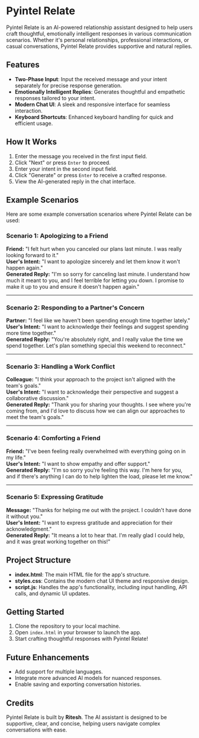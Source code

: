 # Pyintel Relate

Pyintel Relate is an AI-powered relationship assistant designed to help users craft thoughtful, emotionally intelligent responses in various communication scenarios. Whether it's personal relationships, professional interactions, or casual conversations, Pyintel Relate provides supportive and natural replies.

## Features
- **Two-Phase Input**: Input the received message and your intent separately for precise response generation.
- **Emotionally Intelligent Replies**: Generates thoughtful and empathetic responses tailored to your intent.
- **Modern Chat UI**: A sleek and responsive interface for seamless interaction.
- **Keyboard Shortcuts**: Enhanced keyboard handling for quick and efficient usage.

## How It Works
1. Enter the message you received in the first input field.
2. Click "Next" or press `Enter` to proceed.
3. Enter your intent in the second input field.
4. Click "Generate" or press `Enter` to receive a crafted response.
5. View the AI-generated reply in the chat interface.

## Example Scenarios
Here are some example conversation scenarios where Pyintel Relate can be used:

### Scenario 1: Apologizing to a Friend
**Friend:** "I felt hurt when you canceled our plans last minute. I was really looking forward to it."  
**User's Intent:** "I want to apologize sincerely and let them know it won't happen again."  
**Generated Reply:** "I'm so sorry for canceling last minute. I understand how much it meant to you, and I feel terrible for letting you down. I promise to make it up to you and ensure it doesn't happen again."

---

### Scenario 2: Responding to a Partner's Concern
**Partner:** "I feel like we haven't been spending enough time together lately."  
**User's Intent:** "I want to acknowledge their feelings and suggest spending more time together."  
**Generated Reply:** "You're absolutely right, and I really value the time we spend together. Let's plan something special this weekend to reconnect."

---

### Scenario 3: Handling a Work Conflict
**Colleague:** "I think your approach to the project isn't aligned with the team's goals."  
**User's Intent:** "I want to acknowledge their perspective and suggest a collaborative discussion."  
**Generated Reply:** "Thank you for sharing your thoughts. I see where you're coming from, and I'd love to discuss how we can align our approaches to meet the team's goals."

---

### Scenario 4: Comforting a Friend
**Friend:** "I've been feeling really overwhelmed with everything going on in my life."  
**User's Intent:** "I want to show empathy and offer support."  
**Generated Reply:** "I'm so sorry you're feeling this way. I'm here for you, and if there's anything I can do to help lighten the load, please let me know."

---

### Scenario 5: Expressing Gratitude
**Message:** "Thanks for helping me out with the project. I couldn't have done it without you."  
**User's Intent:** "I want to express gratitude and appreciation for their acknowledgment."  
**Generated Reply:** "It means a lot to hear that. I'm really glad I could help, and it was great working together on this!"

## Project Structure
- **index.html**: The main HTML file for the app's structure.
- **styles.css**: Contains the modern chat UI theme and responsive design.
- **script.js**: Handles the app's functionality, including input handling, API calls, and dynamic UI updates.

## Getting Started
1. Clone the repository to your local machine.
2. Open `index.html` in your browser to launch the app.
3. Start crafting thoughtful responses with Pyintel Relate!

## Future Enhancements
- Add support for multiple languages.
- Integrate more advanced AI models for nuanced responses.
- Enable saving and exporting conversation histories.

## Credits
Pyintel Relate is built by **Ritesh**. The AI assistant is designed to be supportive, clear, and concise, helping users navigate complex conversations with ease.
